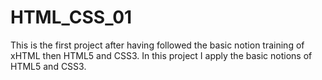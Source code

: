 # HTML_CSS_01
This is the first project after having followed the basic notion training of xHTML then HTML5 and CSS3. In this project I apply the basic notions of HTML5 and CSS3.
